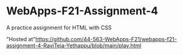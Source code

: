 # WebApps-F21-Assignment-4
A practice assignment for HTML with CSS

"Hosted at"https://github.com/44-563-WebApps-F21/webapps-f21-assignment-4-RaviTeja-Yethappu/blob/main/play.html